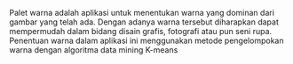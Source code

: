 Palet warna adalah aplikasi untuk menentukan warna yang dominan dari gambar yang telah ada. Dengan adanya warna tersebut diharapkan dapat mempermudah dalam bidang disain grafis, fotografi atau pun seni rupa. Penentuan warna dalam aplikasi ini menggunakan metode pengelompokan warna dengan algoritma data mining K-means